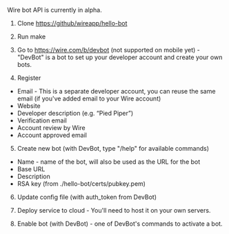 Wire bot API is currently in alpha.

1. Clone [https://github/wireapp/hello-bot](https://github/wireapp/hello-bot)

2. Run make

3. Go to https://wire.com/b/devbot (not supported on mobile yet) - "DevBot" is a bot to set up your developer account and create your own bots.

4. Register
  - Email - This is a separate developer account, you can reuse the same email (if you've added email to your Wire account)
  - Website
  - Developer description (e.g. “Pied Piper”)
  - Verification email
  - Account review by Wire
  - Account approved email

5. Create new bot (with DevBot, type "/help" for available commands)
  - Name - name of the bot, will also be used as the URL for the bot
  - Base URL
  - Description
  - RSA key (from ./hello-bot/certs/pubkey.pem)

6. Update config file (with auth_token from DevBot)

7. Deploy service to cloud - You'll need to host it on your own servers.

8. Enable bot (with DevBot) - one of DevBot's commands to activate a bot. 
